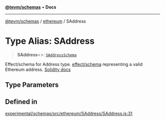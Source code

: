 [**@tevm/schemas**](../../README.md) • **Docs**

***

[@tevm/schemas](../../modules.md) / [ethereum](../README.md) / SAddress

# Type Alias: SAddress

> **SAddress**\<\>: [`SAddressSchema`](SAddressSchema.md)

Effect/schema for Address type.
[effect/schema](https://github.com/Effect-TS/schema) representing a valid Ethereum address.
[Solidity docs](https://docs.soliditylang.org/en/latest/types.html#address)

## Type Parameters

## Defined in

[experimental/schemas/src/ethereum/SAddress/SAddress.js:31](https://github.com/evmts/tevm-monorepo/blob/main/experimental/schemas/src/ethereum/SAddress/SAddress.js#L31)
